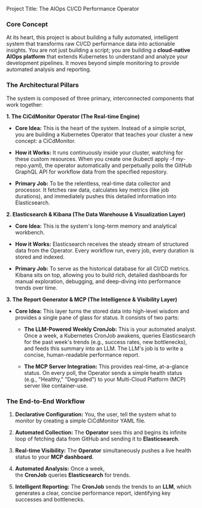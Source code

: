 Project Title: The AIOps CI/CD Performance Operator

### Core Concept

At its heart, this project is about building a fully automated, intelligent system that transforms raw CI/CD performance data into actionable insights. You are not just building a script; you are building a **cloud-native AIOps platform** that extends Kubernetes to understand and analyze your development pipelines. It moves beyond simple monitoring to provide automated analysis and reporting.

### The Architectural Pillars

The system is composed of three primary, interconnected components that work together:

**1. The CiCdMonitor Operator (The Real-time Engine)**

- **Core Idea:** This is the heart of the system. Instead of a simple script, you are building a Kubernetes Operator that teaches your cluster a new concept: a CiCdMonitor.

- **How it Works:** It runs continuously inside your cluster, watching for these custom resources. When you create one (kubectl apply -f my-repo.yaml), the operator automatically and perpetually polls the GitHub GraphQL API for workflow data from the specified repository.

- **Primary Job:** To be the relentless, real-time data collector and processor. It fetches raw data, calculates key metrics (like job durations), and immediately pushes this detailed information into Elasticsearch.


**2. Elasticsearch & Kibana (The Data Warehouse & Visualization Layer)**

- **Core Idea:** This is the system's long-term memory and analytical workbench.

- **How it Works:** Elasticsearch receives the steady stream of structured data from the Operator. Every workflow run, every job, every duration is stored and indexed.

- **Primary Job:** To serve as the historical database for all CI/CD metrics. Kibana sits on top, allowing you to build rich, detailed dashboards for manual exploration, debugging, and deep-diving into performance trends over time.


**3. The Report Generator & MCP (The Intelligence & Visibility Layer)**

- **Core Idea:** This layer turns the stored data into high-level wisdom and provides a single pane of glass for status. It consists of two parts:

    - **The LLM-Powered Weekly CronJob:** This is your automated analyst. Once a week, a Kubernetes CronJob awakens, queries Elasticsearch for the past week's trends (e.g., success rates, new bottlenecks), and feeds this summary into an LLM. The LLM's job is to write a concise, human-readable performance report.

    - **The MCP Server Integration:** This provides real-time, at-a-glance status. On every poll, the Operator sends a simple health status (e.g., "Healthy," "Degraded") to your Multi-Cloud Platform (MCP) server like container-use.


### The End-to-End Workflow

1. **Declarative Configuration:** You, the user, tell the system what to monitor by creating a simple CiCdMonitor YAML file.

2. **Automated Collection:** The **Operator** sees this and begins its infinite loop of fetching data from GitHub and sending it to **Elasticsearch**.

3. **Real-time Visibility:** The **Operator** simultaneously pushes a live health status to your **MCP dashboard**.

4. **Automated Analysis:** Once a week, the **CronJob** queries **Elasticsearch** for trends.

5. **Intelligent Reporting:** The **CronJob** sends the trends to an **LLM**, which generates a clear, concise performance report, identifying key successes and bottlenecks.
